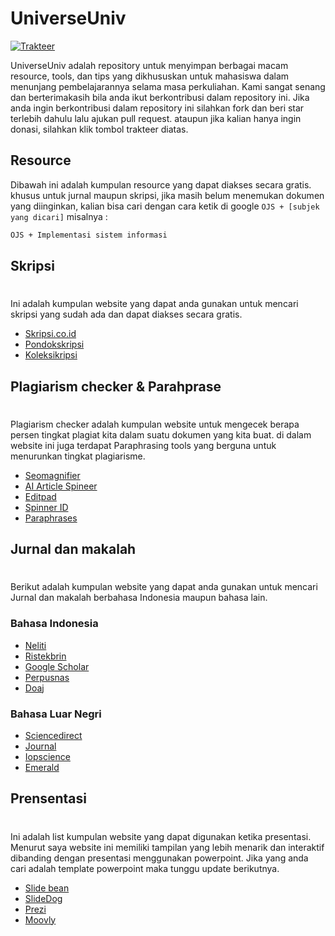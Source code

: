 # UniverseUniv

[![Trakteer](https://img.shields.io/badge/Trakteer-red?style=for-the-badge)](https://trakteer.id/c0derzhax0r/tip?utm_source=github)

<p>UniverseUniv adalah repository untuk menyimpan berbagai macam resource, tools, dan tips yang dikhususkan untuk mahasiswa dalam menunjang pembelajarannya selama masa perkuliahan. Kami sangat senang dan berterimakasih bila anda ikut berkontribusi dalam repository ini. Jika anda ingin berkontribusi dalam repository ini silahkan fork dan beri star terlebih dahulu lalu ajukan pull request. ataupun jika kalian hanya ingin donasi, silahkan klik tombol trakteer diatas.</p>

## **Resource**

Dibawah ini adalah kumpulan resource yang dapat diakses secara gratis. khusus untuk jurnal maupun skripsi, jika masih belum menemukan dokumen yang diinginkan, kalian bisa cari dengan cara ketik di google `OJS + [subjek yang dicari]` misalnya :

```bash
OJS + Implementasi sistem informasi
```



## **Skripsi**

#

Ini adalah kumpulan website yang dapat anda gunakan untuk mencari skripsi yang sudah ada dan dapat diakses secara gratis.

- [Skripsi.co.id](https://skripsi.co.id/)
- [Pondokskripsi](https://pondokskripsi.wordpress.com/)
- [Koleksikripsi](http://www.koleksiskripsi.com/)



## **Plagiarism checker & Parahprase**

#

Plagiarism checker adalah kumpulan website untuk mengecek berapa persen tingkat plagiat kita dalam suatu dokumen yang kita buat. di dalam website ini juga terdapat Paraphrasing tools yang berguna untuk menurunkan tingkat plagiarisme.

- [Seomagnifier](https://seomagnifier.com/ "Paraphrasing tool, plagiarism checker, etc")
- [AI Article Spineer](aiarticlespinner.co)
- [Editpad](editpad.org)
- [Spinner ID](spinner.id)
- [Paraphrases](paraphrases.io)


## **Jurnal dan makalah**

#

Berikut adalah kumpulan website yang dapat anda gunakan untuk mencari Jurnal dan makalah berbahasa Indonesia maupun bahasa lain.

### Bahasa Indonesia

  - [Neliti](neliti.com "Bahasa Indonesia")
  - [Ristekbrin](garuda.ristekbrin.go.id "Bahasa Indonesia")
  - [Google Scholar](scholar.google.com "Bahasa Indonesia & Inggris")
  - [Perpusnas](e-resources.perpusnas.go.id "Bahasa Indonesia & Inggris")
  - [Doaj](doaj.org "Bahasa Indonesia & Inggris")

### Bahasa Luar Negri
  - [Sciencedirect](sciencedirect.com "Bahasa Inggris")
  - [Journal](journal.csj.jp "Bahasa Inggris")
  - [Iopscience](iopscience.iop.org "Bahasa Inggris")
  - [Emerald](emerald.com "Bahasa Inggris")



## **Prensentasi**

#

Ini adalah list kumpulan website yang dapat digunakan ketika presentasi. Menurut saya website ini memiliki tampilan yang lebih menarik dan interaktif dibanding dengan presentasi menggunakan powerpoint. Jika yang anda cari adalah template powerpoint maka tunggu update berikutnya.

- [Slide bean](https://slidebean.com)
- [SlideDog](https://slidedog.com)
- [Prezi](https://prezi.com)
- [Moovly](https://moovly.com)
